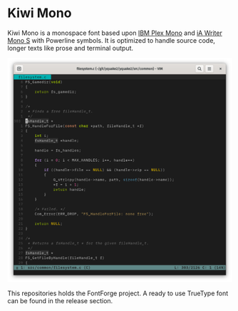 # Kiwi Mono

Kiwi Mono is a monospace font based upon
[IBM Plex Mono](https://github.com/IBM/plex)
and
[iA Writer Mono S](https://github.com/iaolo/iA-Fonts)
with Powerline symbols. It is optimized to handle source code, longer
texts like prose and terminal output.

![Screenshot](assets/screenshot.png)

This repositories holds the FontForge project. A ready to use TrueType
font can be found in the release section.
